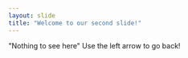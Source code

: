 ```yaml
---
layout: slide
title: "Welcome to our second slide!"
---
```

"Nothing to see here"
Use the left arrow to go back!
